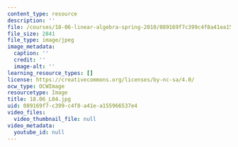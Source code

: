 ```yaml
---
content_type: resource
description: ''
file: /courses/18-06-linear-algebra-spring-2010/089169f7c399c4f8a41ea155966537e4_18.06_L04.jpg
file_size: 2841
file_type: image/jpeg
image_metadata:
  caption: ''
  credit: ''
  image-alt: ''
learning_resource_types: []
license: https://creativecommons.org/licenses/by-nc-sa/4.0/
ocw_type: OCWImage
resourcetype: Image
title: 18.06_L04.jpg
uid: 089169f7-c399-c4f8-a41e-a155966537e4
video_files:
  video_thumbnail_file: null
video_metadata:
  youtube_id: null
---
```

